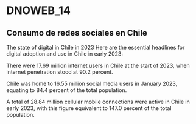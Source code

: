 # DNOWEB_14
## Consumo de redes sociales en Chile
The state of digital in Chile in 2023
Here are the essential headlines for digital adoption and use in Chile in early 2023:

  There were 17.69 million internet users in Chile at the start of 2023, when internet penetration stood at 90.2 percent.

  Chile was home to 16.55 million social media users in January 2023, equating to 84.4 percent of the total population.

  A total of 28.84 million cellular mobile connections were active in Chile in early 2023, with this figure equivalent to 147.0 percent of the total population.
